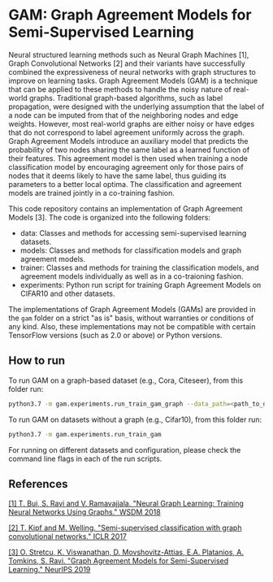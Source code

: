 # GAM: Graph Agreement Models for Semi-Supervised Learning

Neural structured learning methods such as Neural Graph Machines [1], Graph
Convolutional Networks [2] and their variants have successfully combined the
expressiveness of neural networks with graph structures to improve on learning
tasks. Graph Agreement Models (GAM) is a technique that can be applied to these
methods to handle the noisy nature of real-world graphs. Traditional graph-based
algorithms, such as label propagation, were designed with the underlying
assumption that the label of a node can be imputed from that of the neighboring
nodes and edge weights. However, most real-world graphs are either noisy or have
edges that do not correspond to label agreement uniformly across the graph.
Graph Agreement Models introduce an auxiliary model that predicts the
probability of two nodes sharing the same label as a learned function of their
features. This agreement model is then used when training a node classification
model by encouraging agreement only for those pairs of nodes that it deems
likely to have the same label, thus guiding its parameters to a better local
optima. The classification and agreement models are trained jointly in a
co-training fashion.

This code repository contains an implementation of Graph Agreement Models [3].
The code is organized into the following folders:

*   data: Classes and methods for accessing semi-supervised learning datasets.
*   models: Classes and methods for classification models and graph agreement
    models.
*   trainer: Classes and methods for training the classification models, and
    agreement models individually as well as in a co-traioning fashion.
*   experiments: Python run script for training Graph Agreement Models on
    CIFAR10 and other datasets.

The implementations of Graph Agreement Models (GAMs) are provided in the `gam`
folder on a strict "as is" basis, without warranties or conditions of any kind.
Also, these implementations may not be compatible with certain TensorFlow
versions (such as 2.0 or above) or Python versions.

## How to run
To run GAM on a graph-based dataset (e.g., Cora, Citeseer), from this folder
run:
```bash
python3.7 -m gam.experiments.run_train_gam_graph --data_path=<path_to_data>
```

To run GAM on datasets without a graph (e.g., Cifar10), from this folder run:
```bash
python3.7 -m gam.experiments.run_train_gam
```

For running on different datasets and configuration, please check the command
line flags in each of the run scripts.

## References

[[1] T. Bui, S. Ravi and V. Ramavajjala. "Neural Graph Learning: Training Neural
Networks Using Graphs." WSDM 2018](https://ai.google/research/pubs/pub46568.pdf)

[[2] T. Kipf and M. Welling. "Semi-supervised classification with graph
convolutional networks." ICLR 2017](https://arxiv.org/pdf/1609.02907.pdf)

[[3] O. Stretcu, K. Viswanathan, D. Movshovitz-Attias, E.A. Platanios,
A. Tomkins, S. Ravi. "Graph Agreement Models for Semi-Supervised 
Learning." NeurIPS 2019](
https://nips.cc/Conferences/2019/Schedule?showEvent=13925)